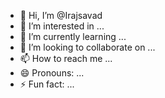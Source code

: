 - 👋 Hi, I’m @Irajsavad
- 👀 I’m interested in ...
- 🌱 I’m currently learning ...
- 💞️ I’m looking to collaborate on ...
- 📫 How to reach me ...
- 😄 Pronouns: ...
- ⚡ Fun fact: ...

<!---
Irajsavad/Irajsavad is a ✨ special ✨ repository because its `README.md` (this file) appears on your GitHub profile.
You can click the Preview link to take a look at your changes.
--->
